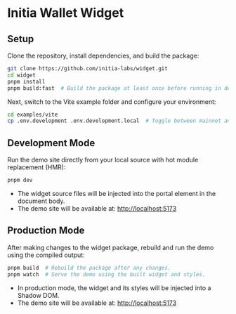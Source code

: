 # Initia Wallet Widget

## Setup

Clone the repository, install dependencies, and build the package:

```bash
git clone https://github.com/initia-labs/widget.git
cd widget
pnpm install
pnpm build:fast  # Build the package at least once before running in development mode.
```

Next, switch to the Vite example folder and configure your environment:

```bash
cd examples/vite
cp .env.development .env.development.local  # Toggle between mainnet and testnet in this file.
```

## Development Mode

Run the demo site directly from your local source with hot module replacement (HMR):

```bash
pnpm dev
```

- The widget source files will be injected into the portal element in the document body.
- The demo site will be available at: [http://localhost:5173](http://localhost:5173)

## Production Mode

After making changes to the widget package, rebuild and run the demo using the compiled output:

```bash
pnpm build  # Rebuild the package after any changes.
pnpm watch  # Serve the demo using the built widget and styles.
```

- In production mode, the widget and its styles will be injected into a Shadow DOM.
- The demo site will be available at: [http://localhost:5173](http://localhost:5173)
